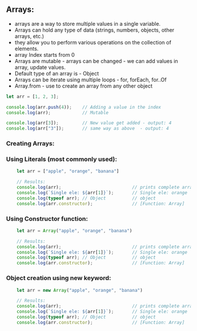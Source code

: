 ## Arrays:
- arrays are a way to store multiple values in a single variable. 
- Arrays can hold any type of data (strings, numbers, objects, other arrays, etc.)
- they allow you to perform various operations on the collection of elements.
- array Index starts from 0 
- Arrays are mutable - arrays can be changed - we can add values in array, update values. 
- Default type of an array is - Object 
- Arrays can be iterate using multiple loops - for, forEach, for..Of
- Array.from - use to create an array from any other object

```js
let arr = [1, 2, 3];

console.log(arr.push(4));    // Adding a value in the index
console.log(arr);            // Mutable

console.log(arr[3]);         // New value get added - output: 4
console.log(arr["3"]);       // same way as above  - output: 4
```


### Creating Arrays: 

### Using Literals (most commonly used): 

```js
    let arr = ["apple", "orange", "banana"]

    // Results: 
    console.log(arr);                           // prints complete array
    console.log(`Single ele: ${arr[1]}`);       // Single ele: orange
    console.log(typeof arr); // Object          // object
    console.log(arr.constructor);               // [Function: Array]
```

### Using Constructor function:

```js    
    let arr = Array("apple", "orange", "banana")

    // Results: 
    console.log(arr);                           // prints complete array
    console.log(`Single ele: ${arr[1]}`);       // Single ele: orange
    console.log(typeof arr); // Object          // object
    console.log(arr.constructor);               // [Function: Array]
```

### Object creation using new keyword:

```js
    let arr = new Array("apple", "orange", "banana")

    // Results: 
    console.log(arr);                           // prints complete array
    console.log(`Single ele: ${arr[1]}`);       // Single ele: orange
    console.log(typeof arr); // Object          // object
    console.log(arr.constructor);               // [Function: Array]
```
